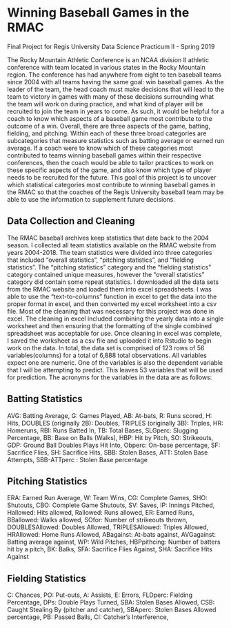 # Winning Baseball Games in the RMAC
Final Project for Regis University Data Science Practicum II - Spring 2019

The Rocky Mountain Athletic Conference is an NCAA division II athletic conference with team located in various states in the Rocky Mountain region. The conference has had anywhere from eight to ten baseball teams since 2004 with all teams having the same goal: win baseball games. As the leader of the team, the head coach must make decisions that will lead to the team to victory in games with many of these decisions surrounding what the team will work on during practice, and what kind of player will be recruited to join the team in years to come. As such, it would be helpful for a coach to know which aspects of a baseball game most contribute to the outcome of a win. Overall, there are three aspects of the game, batting, fielding, and pitching. Within each of these three broad categories are subcategories that measure statistics such as batting average or earned run average. If a coach were to know which of these categories most contributed to teams winning baseball games within their respective conferences, then the coach would be able to tailor practices to work on these specific aspects of the game, and also know which type of player needs to be recruited for the future. This goal of this project is to uncover which statistical categories most contribute to winning baseball games in the RMAC so that the coaches of the Regis University baseball team may be able to use the information to supplement future decisions. 

## Data Collection and Cleaning

The RMAC baseball archives keep statistics that date back to the 2004 season. I collected all team statistics available on the RMAC website from years 2004-2018. The team statistics were divided into three categories that included “overall statistics”, “pitching statistics”, and “fielding statistics”. The “pitching statistics” category and the “fielding statistics” category contained unique measures, however the “overall statistics” category did contain some repeat statistics. I downloaded all the data sets from the RMAC website and loaded them into excel spreadsheets. I was able to use the “text-to-columns” function in excel to get the data into the proper format in excel, and then converted my excel worksheet into a csv file. 
Most of the cleaning that was necessary for this project was done in excel. The cleaning in excel included combining the yearly data into a single worksheet and then ensuring that the formatting of the single combined spreadsheet was acceptable for use. Once cleaning in excel was complete, I saved the worksheet as a csv file and uploaded it into Rstudio to begin work on the data. In total, the data set is comprised of 123 rows of 56 variables(columns) for a total of 6,888 total observations. All variables expect one are numeric. One of the variables is also the dependent variable that I will be attempting to predict. This leaves 53 variables that will be used for prediction. The acronyms for the variables in the data are as follows:

## Batting Statistics

AVG: Batting Average,
G: Games Played,
AB: At-bats,
R: Runs scored,
H: Hits,
DOUBLES (originally 2B): Doubles,
TRIPLES (originally 3B): Triples,
HR: Homeruns,
RBI: Runs Batted In,
TB: Total Bases,
SLGperc: Slugging Percentage,
BB: Base on Balls (Walks),
HBP: Hit by Pitch,
SO: Strikeouts,
GDP: Ground Ball Doubles Plays Hit Into,
Obperc: On-base percentage,
SF: Sacrifice Flies,
SH: Sacrifice Hits,
SBB: Stolen Bases,
ATT: Stolen Base Attempts,
SBB-ATTperc : Stolen Base percentage

## Pitching Statistics

ERA: Earned Run Average,
W: Team Wins,
CG: Complete Games,
SHO: Shutouts,
CBO: Complete Game Shutouts,
SV: Saves,
IP: Innings Pitched,
Hallowed: Hits allowed,
Rallowed: Runs allowed,
ER: Earned Runs,
BBallowed: Walks allowed,
SOfor: Number of strikeouts thrown,
DOUBLESAllowed: Doubles Allowed,
TRIPLESAllowed: Triples Allowed,
HRAllowed: Home Runs Allowed,
ABagainst: At-bats against,
AVGagainst: Batting average against,
WP: Wild Pitches,
HBPpithcing: Number of batters hit by a pitch,
BK: Balks,
SFA: Sacrifice Flies Against,
SHA: Sacrifice Hits Against

## Fielding Statistics

C: Chances,
PO: Put-outs,
A: Assists,
E: Errors,
FLDperc: Fielding Percentage,
DPs: Double Plays Turned,
SBA: Stolen Bases Allowed,
CSB: Caught Stealing By (pitcher and catcher),
SBAperc: Stolen Bases Allowed percentage,
PB: Passed Balls,
CI: Catcher’s Interference,
